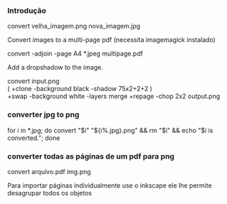 ### Introdução

convert velha_imagem.png nova_imagem.jpg

Convert images to a multi-page pdf (necessita imagemagick instalado)

convert -adjoin -page A4 *.jpeg multipage.pdf

Add a dropshadow to the image.

convert input.png \
    ( +clone -background black -shadow 75x2+2+2 ) \
    +swap -background white -layers merge +repage -chop 2x2 output.png

### converter jpg to png


for i in *.jpg; do convert "$i" "${i%.jpg}.png" && rm "$i" && echo "$i is converted."; done

### converter todas as páginas de um pdf para png

convert arquivo.pdf img.png

Para importar páginas individualmente use o inkscape ele lhe permite desagrupar todos
os objetos
